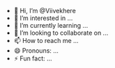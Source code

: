 - 👋 Hi, I’m @Viivekhere
- 👀 I’m interested in ...
- 🌱 I’m currently learning ...
- 💞️ I’m looking to collaborate on ...
- 📫 How to reach me ...
- 😄 Pronouns: ...
- ⚡ Fun fact: ...

<!---
Viivekhere/Viivekhere is a ✨ special ✨ repository because its `README.md` (this file) appears on your GitHub profile.
You can click the Preview link to take a look at your changes.
--->
